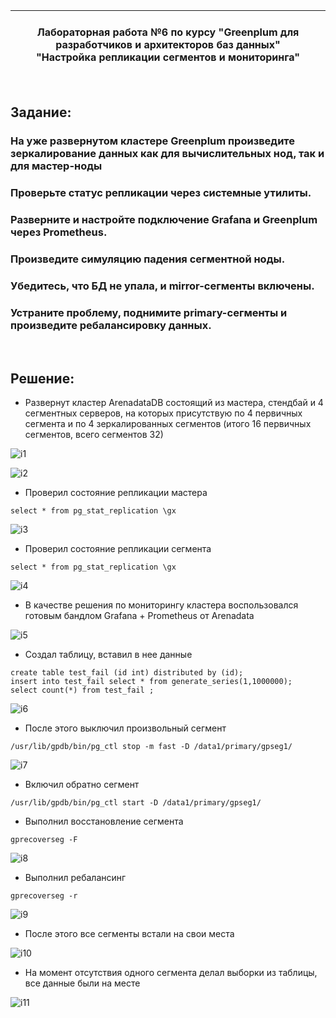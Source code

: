 | **<br/>Лабораторная работа №6 по курсу "Greenplum для разработчиков и архитекторов баз данных"<br/>"Настройка репликации сегментов и мониторинга"<br/>**|
|---|

<br/>

## Задание:
### На уже развернутом кластере Greenplum произведите зеркалирование данных как для вычислительных нод, так и для мастер-ноды
### Проверьте статус репликации через системные утилиты.
### Разверните и настройте подключение Grafana и Greenplum через Prometheus.
### Произведите симуляцию падения сегментной ноды.
### Убедитесь, что БД не упала, и mirror-сегменты включены.
### Устраните проблему, поднимите primary-сегменты и произведите ребалансировку данных.


<br/>

## Решение:
* Развернут кластер ArenadataDB состоящий из мастера, стендбай и 4 сегментных серверов, на которых присутствую по 4 первичных сегмента и по 4 зеркалированных сегментов (итого 16 первичных сегментов, всего сегментов 32)

![i1](image/Laa6_01.jpg)

![i2](image/Laa6_02.jpg) 

* Проверил состояние репликации мастера
```
select * from pg_stat_replication \gx
```

![i3](image/Laa6_03.jpg) 

* Проверил состояние репликации сегмента
```
select * from pg_stat_replication \gx
```

![i4](image/Laa6_04.jpg) 

* В качестве решения по мониторингу кластера воспользовался готовым бандлом Grafana + Prometheus от Arenadata

![i5](image/Laa6_05.jpg) 

* Создал таблицу, вставил в нее данные
```
create table test_fail (id int) distributed by (id);
insert into test_fail select * from generate_series(1,1000000);
select count(*) from test_fail ;
```

![i6](image/Laa6_06.jpg) 

* После этого выключил произвольный сегмент
```
/usr/lib/gpdb/bin/pg_ctl stop -m fast -D /data1/primary/gpseg1/
```

![i7](image/Laa6_07.jpg) 

* Включил обратно сегмент
```
/usr/lib/gpdb/bin/pg_ctl start -D /data1/primary/gpseg1/
```

* Выполнил восстановление сегмента 
```
gprecoverseg -F
```

![i8](image/Laa6_08.jpg)

* Выполнил ребалансинг
```
gprecoverseg -r
```

![i9](image/Laa6_09.jpg) 

* После этого все сегменты встали на свои места

![i10](image/Laa6_10.jpg) 

* На момент отсутствия одного сегмента делал выборки из таблицы, все данные были на месте

![i11](image/Laa6_11.jpg) 
